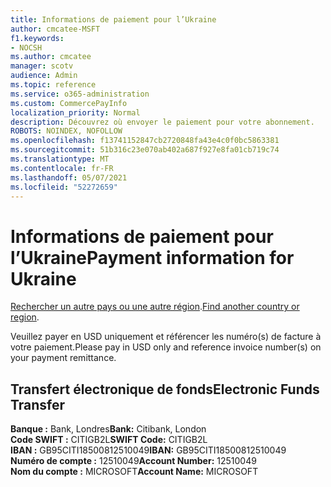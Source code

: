 ```yaml
---
title: Informations de paiement pour l’Ukraine
author: cmcatee-MSFT
f1.keywords:
- NOCSH
ms.author: cmcatee
manager: scotv
audience: Admin
ms.topic: reference
ms.service: o365-administration
ms.custom: CommercePayInfo
localization_priority: Normal
description: Découvrez où envoyer le paiement pour votre abonnement.
ROBOTS: NOINDEX, NOFOLLOW
ms.openlocfilehash: f13741152847cb2720848fa43e4c0f0bc5863381
ms.sourcegitcommit: 51b316c23e070ab402a687f927e8fa01cb719c74
ms.translationtype: MT
ms.contentlocale: fr-FR
ms.lasthandoff: 05/07/2021
ms.locfileid: "52272659"
---
```

# <a name="payment-information-for-ukraine"></a><span data-ttu-id="84025-103">Informations de paiement pour l’Ukraine</span><span class="sxs-lookup"><span data-stu-id="84025-103">Payment information for Ukraine</span></span>

<span data-ttu-id="84025-104">[Rechercher un autre pays ou une autre région](../billing-and-payments/pay-for-your-subscription.md).</span><span class="sxs-lookup"><span data-stu-id="84025-104">[Find another country or region](../billing-and-payments/pay-for-your-subscription.md).</span></span>

<span data-ttu-id="84025-105">Veuillez payer en USD uniquement et référencer les numéro(s) de facture à votre paiement.</span><span class="sxs-lookup"><span data-stu-id="84025-105">Please pay in USD only and reference invoice number(s) on your payment remittance.</span></span>

## <a name="electronic-funds-transfer"></a><span data-ttu-id="84025-106">Transfert électronique de fonds</span><span class="sxs-lookup"><span data-stu-id="84025-106">Electronic Funds Transfer</span></span>

<span data-ttu-id="84025-107">**Banque :** Bank, Londres</span><span class="sxs-lookup"><span data-stu-id="84025-107">**Bank:** Citibank, London</span></span>  
<span data-ttu-id="84025-108">**Code SWIFT :** CITIGB2L</span><span class="sxs-lookup"><span data-stu-id="84025-108">**SWIFT Code:** CITIGB2L</span></span>  
<span data-ttu-id="84025-109">**IBAN :** GB95CITI18500812510049</span><span class="sxs-lookup"><span data-stu-id="84025-109">**IBAN:** GB95CITI18500812510049</span></span>  
<span data-ttu-id="84025-110">**Numéro de compte :** 12510049</span><span class="sxs-lookup"><span data-stu-id="84025-110">**Account Number:** 12510049</span></span>  
<span data-ttu-id="84025-111">**Nom du compte :** MICROSOFT</span><span class="sxs-lookup"><span data-stu-id="84025-111">**Account Name:** MICROSOFT</span></span>  